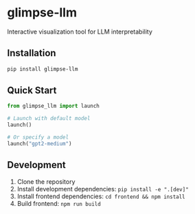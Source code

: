 # glimpse-llm

Interactive visualization tool for LLM interpretability

## Installation

```bash
pip install glimpse-llm
```

## Quick Start

```python
from glimpse_llm import launch

# Launch with default model
launch()

# Or specify a model
launch("gpt2-medium")
```

## Development

1. Clone the repository
2. Install development dependencies: `pip install -e ".[dev]"`
3. Install frontend dependencies: `cd frontend && npm install`
4. Build frontend: `npm run build`